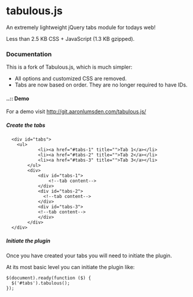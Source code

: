tabulous.js
===========

An extremely lightweight jQuery tabs module for todays web!

Less than 2.5 KB CSS + JavaScript (1.3 KB gzipped).

### Documentation

This is a fork of Tabulous.js, which is much simpler:

* All options and customized CSS are removed.
* Tabs are now based on order. They are no longer required to have IDs.

#### ..:: Demo
For a demo visit http://git.aaronlumsden.com/tabulous.js/

##### Create the tabs

`````
  <div id="tabs">
  	<ul>
			<li><a href="#tabs-1" title="">Tab 1</a></li>
			<li><a href="#tabs-2" title="">Tab 2</a></li>
			<li><a href="#tabs-3" title="">Tab 3</a></li>
		</ul>
		<div>
			<div id="tabs-1">
				<!--tab content-->
			</div>
			<div id="tabs-2">
			  <!--tab content-->
			</div>
			<div id="tabs-3">
		    <!--tab content-->
			</div>
		</div>
  </div>
`````
##### Initiate the plugin

Once you have created your tabs you will need to initiate the plugin.

At its most basic level you can initiate the plugin like:

`````					
$(document).ready(function ($) {
  $('#tabs').tabulous();
});
`````
